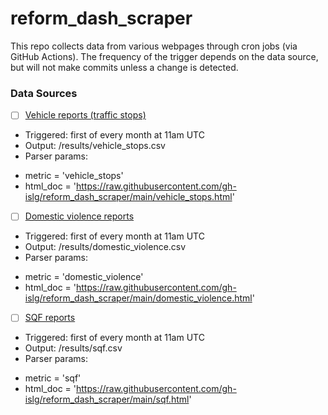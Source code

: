 # reform_dash_scraper

This repo collects data from various webpages through cron jobs (via GitHub Actions). The frequency of the trigger depends on the data source, but will not make commits unless a change is detected.


### Data Sources

- [ ] [Vehicle reports (traffic stops)](https://nyc.gov/site/nypd/stats/reports-analysis/vehicle-stop-reports.page)
 + Triggered: first of every month at 11am UTC
 + Output: /results/vehicle_stops.csv 
 + Parser params:
  - metric = 'vehicle_stops'
  - html_doc = 'https://raw.githubusercontent.com/gh-islg/reform_dash_scraper/main/vehicle_stops.html'
 
 - [ ] [Domestic violence reports](https://www.nyc.gov/site/nypd/stats/reports-analysis/domestic-violence.page)
 + Triggered: first of every month at 11am UTC
 + Output: /results/domestic_violence.csv
 + Parser params:
  - metric = 'domestic_violence'
  - html_doc = 'https://raw.githubusercontent.com/gh-islg/reform_dash_scraper/main/domestic_violence.html'
  
 - [ ] [SQF reports](https://www.nyc.gov/site/nypd/stats/reports-analysis/stopfrisk.page)
 + Triggered: first of every month at 11am UTC
 + Output: /results/sqf.csv
 + Parser params:
  - metric = 'sqf'
  - html_doc = 'https://raw.githubusercontent.com/gh-islg/reform_dash_scraper/main/sqf.html'

